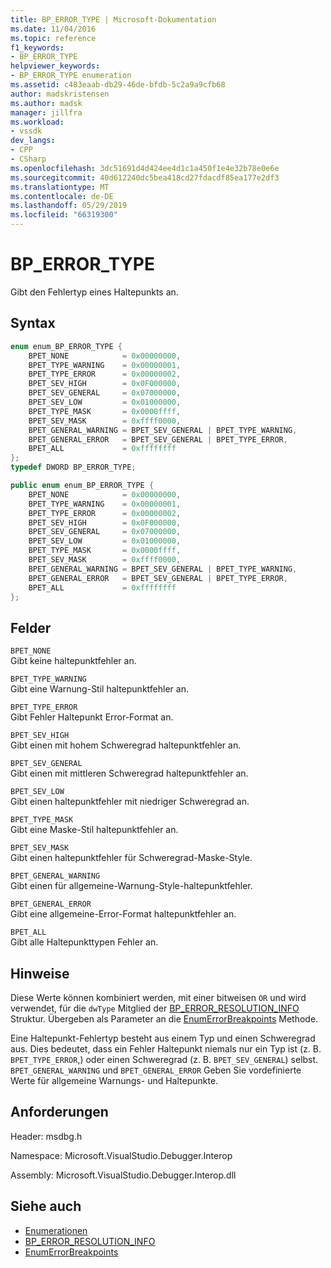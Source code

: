 ```yaml
---
title: BP_ERROR_TYPE | Microsoft-Dokumentation
ms.date: 11/04/2016
ms.topic: reference
f1_keywords:
- BP_ERROR_TYPE
helpviewer_keywords:
- BP_ERROR_TYPE enumeration
ms.assetid: c483eaab-db29-46de-bfdb-5c2a9a9cfb68
author: madskristensen
ms.author: madsk
manager: jillfra
ms.workload:
- vssdk
dev_langs:
- CPP
- CSharp
ms.openlocfilehash: 3dc51691d4d424ee4d1c1a450f1e4e32b78e0e6e
ms.sourcegitcommit: 40d612240dc5bea418cd27fdacdf85ea177e2df3
ms.translationtype: MT
ms.contentlocale: de-DE
ms.lasthandoff: 05/29/2019
ms.locfileid: "66319300"
---
```

# <a name="bperrortype"></a>BP_ERROR_TYPE
Gibt den Fehlertyp eines Haltepunkts an.

## <a name="syntax"></a>Syntax

```cpp
enum enum_BP_ERROR_TYPE {
    BPET_NONE            = 0x00000000,
    BPET_TYPE_WARNING    = 0x00000001,
    BPET_TYPE_ERROR      = 0x00000002,
    BPET_SEV_HIGH        = 0x0F000000,
    BPET_SEV_GENERAL     = 0x07000000,
    BPET_SEV_LOW         = 0x01000000,
    BPET_TYPE_MASK       = 0x0000ffff,
    BPET_SEV_MASK        = 0xffff0000,
    BPET_GENERAL_WARNING = BPET_SEV_GENERAL | BPET_TYPE_WARNING,
    BPET_GENERAL_ERROR   = BPET_SEV_GENERAL | BPET_TYPE_ERROR,
    BPET_ALL             = 0xffffffff
};
typedef DWORD BP_ERROR_TYPE;
```

```csharp
public enum enum_BP_ERROR_TYPE {
    BPET_NONE            = 0x00000000,
    BPET_TYPE_WARNING    = 0x00000001,
    BPET_TYPE_ERROR      = 0x00000002,
    BPET_SEV_HIGH        = 0x0F000000,
    BPET_SEV_GENERAL     = 0x07000000,
    BPET_SEV_LOW         = 0x01000000,
    BPET_TYPE_MASK       = 0x0000ffff,
    BPET_SEV_MASK        = 0xffff0000,
    BPET_GENERAL_WARNING = BPET_SEV_GENERAL | BPET_TYPE_WARNING,
    BPET_GENERAL_ERROR   = BPET_SEV_GENERAL | BPET_TYPE_ERROR,
    BPET_ALL             = 0xffffffff
};
```

## <a name="fields"></a>Felder
`BPET_NONE`\
Gibt keine haltepunktfehler an.

`BPET_TYPE_WARNING`\
Gibt eine Warnung-Stil haltepunktfehler an.

`BPET_TYPE_ERROR`\
Gibt Fehler Haltepunkt Error-Format an.

`BPET_SEV_HIGH`\
Gibt einen mit hohem Schweregrad haltepunktfehler an.

`BPET_SEV_GENERAL`\
Gibt einen mit mittleren Schweregrad haltepunktfehler an.

`BPET_SEV_LOW`\
Gibt einen haltepunktfehler mit niedriger Schweregrad an.

`BPET_TYPE_MASK`\
Gibt eine Maske-Stil haltepunktfehler an.

`BPET_SEV_MASK`\
Gibt einen haltepunktfehler für Schweregrad-Maske-Style.

`BPET_GENERAL_WARNING`\
Gibt einen für allgemeine-Warnung-Style-haltepunktfehler.

`BPET_GENERAL_ERROR`\
Gibt eine allgemeine-Error-Format haltepunktfehler an.

`BPET_ALL`\
Gibt alle Haltepunkttypen Fehler an.

## <a name="remarks"></a>Hinweise
Diese Werte können kombiniert werden, mit einer bitweisen `OR` und wird verwendet, für die `dwType` Mitglied der [BP_ERROR_RESOLUTION_INFO](../../../extensibility/debugger/reference/bp-error-resolution-info.md) Struktur. Übergeben als Parameter an die [EnumErrorBreakpoints](../../../extensibility/debugger/reference/idebugpendingbreakpoint2-enumerrorbreakpoints.md) Methode.

Eine Haltepunkt-Fehlertyp besteht aus einem Typ und einen Schweregrad aus. Dies bedeutet, dass ein Fehler Haltepunkt niemals nur ein Typ ist (z. B. `BPET_TYPE_ERROR`,) oder einen Schweregrad (z. B. `BPET_SEV_GENERAL`) selbst. `BPET_GENERAL_WARNING` und `BPET_GENERAL_ERROR` Geben Sie vordefinierte Werte für allgemeine Warnungs- und Haltepunkte.

## <a name="requirements"></a>Anforderungen
Header: msdbg.h

Namespace: Microsoft.VisualStudio.Debugger.Interop

Assembly: Microsoft.VisualStudio.Debugger.Interop.dll

## <a name="see-also"></a>Siehe auch
- [Enumerationen](../../../extensibility/debugger/reference/enumerations-visual-studio-debugging.md)
- [BP_ERROR_RESOLUTION_INFO](../../../extensibility/debugger/reference/bp-error-resolution-info.md)
- [EnumErrorBreakpoints](../../../extensibility/debugger/reference/idebugpendingbreakpoint2-enumerrorbreakpoints.md)
